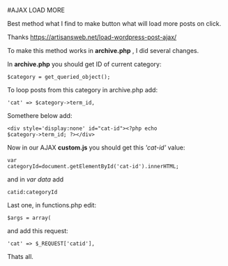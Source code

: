 #AJAX LOAD MORE

Best method what I find to make button what will load more posts on click.

Thanks https://artisansweb.net/load-wordpress-post-ajax/ 

To make this method works in <b>archive.php</b> , I did several changes.

In <b>archive.php</b> you should get ID of current category:

<code>$category = get_queried_object();</code>

To loop posts from this category in archive.php add:

<code>'cat' => $category->term_id,</code>

Somethere below add:

<code>&lt;div style='display:none' id="cat-id"&gt;&lt;?php echo $category->term_id; ?&gt;&lt;/div&gt;</code>

Now in our AJAX <b>custom.js</b> you should get this <i>'cat-id'</i> value:

<code>var categoryId=document.getElementById('cat-id').innerHTML;</code>

and in <i>var data</i> add

<code>catid:categoryId</code>

Last one, in functions.php edit:

<code>$args = array( </code>

and add this request:

<code>'cat' => $_REQUEST['catid'],</code>

Thats all.
